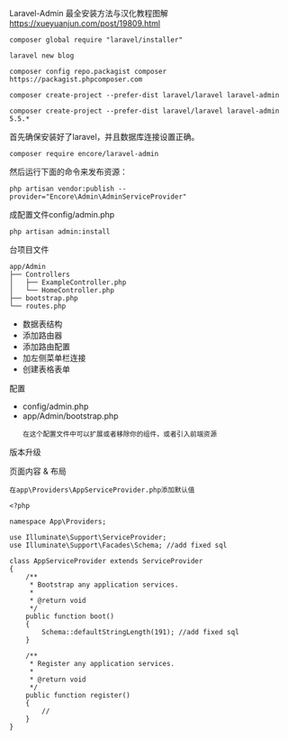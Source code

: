Laravel-Admin 最全安装方法与汉化教程图解
https://xueyuanjun.com/post/19809.html


```
composer global require "laravel/installer"

laravel new blog

composer config repo.packagist composer https://packagist.phpcomposer.com

composer create-project --prefer-dist laravel/laravel laravel-admin

composer create-project --prefer-dist laravel/laravel laravel-admin 5.5.*
```
首先确保安装好了laravel，并且数据库连接设置正确。
```
composer require encore/laravel-admin
```
然后运行下面的命令来发布资源：
```
php artisan vendor:publish --provider="Encore\Admin\AdminServiceProvider"
```
成配置文件config/admin.php
```
php artisan admin:install
```
台项目文件
```
app/Admin
├── Controllers
│   ├── ExampleController.php
│   └── HomeController.php
├── bootstrap.php
└── routes.php
```
- 数据表结构
- 添加路由器
- 添加路由配置
- 加左侧菜单栏连接
- 创建表格表单

配置
- config/admin.php
- app/Admin/bootstrap.php
  ```
  在这个配置文件中可以扩展或者移除你的组件，或者引入前端资源
  ```

版本升级

页面内容 & 布局

```
在app\Providers\AppServiceProvider.php添加默认值

<?php

namespace App\Providers;

use Illuminate\Support\ServiceProvider;
use Illuminate\Support\Facades\Schema; //add fixed sql

class AppServiceProvider extends ServiceProvider
{
    /**
     * Bootstrap any application services.
     *
     * @return void
     */
    public function boot()
    {
        Schema::defaultStringLength(191); //add fixed sql
    }

    /**
     * Register any application services.
     *
     * @return void
     */
    public function register()
    {
        //
    }
}
```